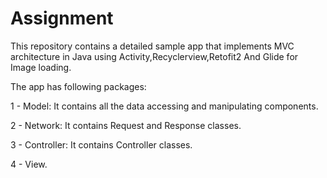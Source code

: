 # Assignment

This repository contains a detailed sample app that implements MVC architecture in Java using Activity,Recyclerview,Retofit2 And Glide for Image loading.

The app has following packages:

1 - Model: It contains all the data accessing and manipulating components.

2 - Network: It contains Request and Response classes.

3 - Controller: It contains Controller classes.

4 - View.





